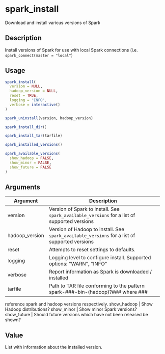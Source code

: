 # spark_install


Download and install various versions of Spark




## Description

Install versions of Spark for use with local Spark connections
  (i.e. ``spark_connect(master = "local"``)





## Usage
```r
spark_install(
  version = NULL,
  hadoop_version = NULL,
  reset = TRUE,
  logging = "INFO",
  verbose = interactive()
)

spark_uninstall(version, hadoop_version)

spark_install_dir()

spark_install_tar(tarfile)

spark_installed_versions()

spark_available_versions(
  show_hadoop = FALSE,
  show_minor = FALSE,
  show_future = FALSE
)
```




## Arguments


Argument      |Description
------------- |----------------
version | Version of Spark to install. See ``spark_available_versions`` for a list of supported versions
hadoop_version | Version of Hadoop to install. See ``spark_available_versions`` for a list of supported versions
reset | Attempts to reset settings to defaults.
logging | Logging level to configure install. Supported options: "WARN", "INFO"
verbose | Report information as Spark is downloaded / installed
tarfile | Path to TAR file conforming to the pattern spark-###-bin-(hadoop)?### where ###
reference spark and hadoop versions respectively.
show_hadoop | Show Hadoop distributions?
show_minor | Show minor Spark versions?
show_future | Should future versions which have not been released be shown?





## Value

List with information about the installed version.





